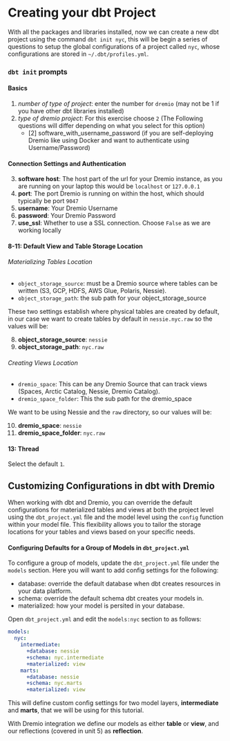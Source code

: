 # Creating your dbt Project

With all the packages and libraries installed, now we can create a new dbt project using the command `dbt init nyc`, this will be begin a series of questions to setup the global configurations of a project called `nyc`, whose configurations are stored in `~/.dbt/profiles.yml`.

### `dbt init` prompts

#### Basics
1. *number of type of project*: enter the number for `dremio` (may not be 1 if you have other dbt libraries installed)
2. *type of dremio project*: For this exercise choose `2` (The Following questions will differ depending on what you select for this option)
    - [2] software_with_username_password (if you are self-deploying Dremio like using Docker and want to authenticate using Username/Password)

#### Connection Settings and Authentication
3. **software host**: The host part of the url for your Dremio instance, as you are running on your laptop this would be `localhost` or `127.0.0.1`
4. **port**: The port Dremio is running on within the host, which should typically be port `9047`
5. **username**: Your Dremio Username
6. **password**: Your Dremio Password
7. **use_ssl**: Whether to use a SSL connection. Choose `False` as we are working locally

#### 8-11: Default View and Table Storage Location

###### Materializing Tables Location

- `object_storage_source`: must be a Dremio source where tables can be written (S3, GCP, HDFS, AWS Glue, Polaris, Nessie).
- `object_storage_path`: the sub path for your object_storage_source

These two settings establish where physical tables are created by default, in our case we want to create tables by default in `nessie.nyc.raw` so the values will be:

8. **object_storage_source**: `nessie`
9. **object_storage_path**: `nyc.raw`

###### Creating Views Location

- `dremio_space`: This can be any Dremio Source that can track views (Spaces, Arctic Catalog, Nessie, Dremio Catalog).
- `dremio_space_folder`: This the sub path for the dremio_space

We want to be using Nessie and the `raw` directory, so our values will be:

10. **dremio_space**: `nessie`
11. **dremio_space_folder**: `nyc.raw`

#### 13: Thread

Select the default `1`.


## Customizing Configurations in dbt with Dremio

When working with dbt and Dremio, you can override the default configurations for materialized tables and views at both the project level using the `dbt_project.yml` file and the model level using the `config` function within your model file. This flexibility allows you to tailor the storage locations for your tables and views based on your specific needs.

#### Configuring Defaults for a Group of Models in `dbt_project.yml`

To configure a group of models, update the `dbt_project.yml` file under the `models` section. Here you will want to add config settings for the following:
- database: override the default database when dbt creates resources in your data platform.
- schema: override the default schema dbt creates your models in.
- materialized: how your model is persited in your database. 

Open `dbt_project.yml` and edit the `models:nyc` section to as follows:

```yaml
models:
  nyc:
    intermediate:
      +database: nessie
      +schema: nyc.intermediate
      +materialized: view
    marts:
      +database: nessie
      +schema: nyc.marts
      +materialized: view
```

This will define custom config settings for two model layers, **intermediate** and **marts**, that we will be using for this tutorial. 

With Dremio integration we define our models as either **table** or **view**, and our reflections (covered in unit 5) as **reflection**.
